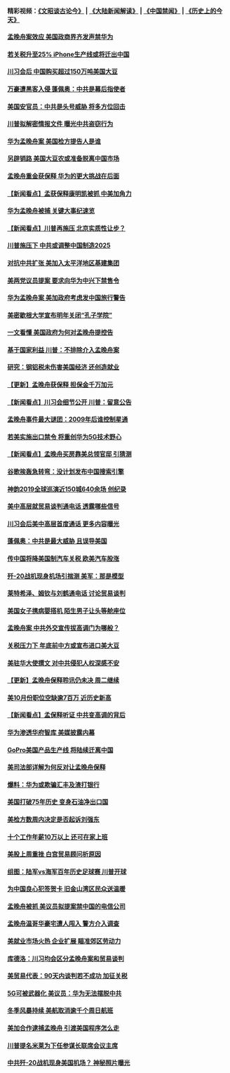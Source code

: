 #### 精彩视频：[《文昭谈古论今》](https://github.com/gfw-breaker/wenzhao/blob/master/README.md?t=12131231) | [《大陆新闻解读》](https://github.com/gfw-breaker/ntdtv-comedy/blob/master/README.md?t=12131231) | [《中国禁闻》](https://github.com/gfw-breaker/ntdtv-news/blob/master/README.md?t=12131231) | [《历史上的今天》](https://github.com/gfw-breaker/today-in-history/blob/master/README.md?t=12131231) 

#### [孟晚舟案效应 美国政商界齐发声禁华为](../pages/nsc412/n10907052.md?t=12131231) 

#### [若关税升至25% iPhone生产线或将迁出中国](../pages/nsc412/n10907577.md?t=12131231) 

#### [川习会后 中国购买超过150万吨美国大豆](../pages/nsc412/n10906996.md?t=12131231) 

#### [万豪遭黑客入侵 蓬佩奥：中共是幕后指使者](../pages/nsc412/n10907374.md?t=12131231) 

#### [美国安官员：中共是头号威胁 将多方位回击](../pages/nsc412/n10907199.md?t=12131231) 

#### [川普拟解密情报文件 曝光中共盗窃行为](../pages/nsc412/n10906855.md?t=12131231) 

#### [华为孟晚舟案 美国检方提告人是谁](../pages/nsc412/n10907015.md?t=12131231) 

#### [另辟销路 美国大豆农或准备脱离中国市场](../pages/nsc412/n10906755.md?t=12131231) 

#### [孟晚舟重金获保释 华为的更大挑战在后面](../pages/nsc412/n10902085.md?t=12131231) 

#### [【新闻看点】孟获保释康明凯被抓 中美加角力](../pages/nsc412/n10906832.md?t=12131231) 

#### [华为孟晚舟被捕 关键大事纪速览](../pages/nsc412/n10906950.md?t=12131231) 

#### [【新闻看点】川普再施压 北京实质性让步？](../pages/nsc412/n10906802.md?t=12131231) 

#### [川普施压下 中共或调整中国制造2025](../pages/nsc412/n10906669.md?t=12131231) 

#### [对抗中共扩张 美加入太平洋地区基建集团](../pages/nsc412/n10905358.md?t=12131231) 

#### [美两党议员提案 要求向华为中兴下禁售令](../pages/nsc412/n10905082.md?t=12131231) 

#### [华为孟晚舟案 美加政府考虑发中国旅行警告](../pages/nsc412/n10905019.md?t=12131231) 

#### [美密歇根大学宣布明年关闭“孔子学院”](../pages/nsc412/n10904857.md?t=12131231) 

#### [一文看懂 美国政府为何对孟晚舟提控告](../pages/nsc412/n10904250.md?t=12131231) 

#### [基于国家利益 川普：不排除介入孟晚舟案](../pages/nsc412/n10905006.md?t=12131231) 

#### [研究：钢铝税未伤害美国经济 还创造就业](../pages/nsc412/n10904853.md?t=12131231) 

#### [【更新】孟晚舟获保释 担保金千万加元](../pages/nsc412/n10904401.md?t=12131231) 

#### [【新闻看点】川习会细节公开 川普：留意公告](../pages/nsc412/n10904509.md?t=12131231) 

#### [孟晚舟事件最大谜团：2009年后谁控制星通](../pages/nsc412/n10904127.md?t=12131231) 

#### [若美实施出口禁令 将重创华为5G技术野心](../pages/nsc412/n10904530.md?t=12131231) 

#### [【新闻看点】孟晚舟买房靠美总领官邸 引猜测](../pages/nsc412/n10904128.md?t=12131231) 

#### [谷歌挨轰急转弯：没计划发布中国搜索引擎](../pages/nsc412/n10904443.md?t=12131231) 

#### [神韵2019全球巡演近150城640余场 创纪录](../pages/nsc412/n10904409.md?t=12131231) 

#### [美中高层就贸易谈判通电话 透露哪些信号](../pages/nsc412/n10904135.md?t=12131231) 

#### [川习会后美中高层首度通话 更多内容曝光](../pages/nsc412/n10904178.md?t=12131231) 

#### [蓬佩奥：中共是最大威胁 且误导美国](../pages/nsc412/n10904047.md?t=12131231) 

#### [传中国将降美国制汽车关税 欧美汽车股涨](../pages/nsc412/n10904018.md?t=12131231) 

#### [歼-20战机现身机场引揣测 美军：那是模型](../pages/nsc412/n10903152.md?t=12131231) 

#### [莱特希泽、姆钦与刘鹤通电话 讨论贸易谈判](../pages/nsc412/n10902887.md?t=12131231) 

#### [美国女子携病婴搭机 陌生男子让头等舱座位](../pages/nsc412/n10902969.md?t=12131231) 

#### [孟晚舟案 中共外交宣传拔高调门为哪般？](../pages/nsc412/n10902536.md?t=12131231) 

#### [关税压力下 年底前中方或宣布进口美大豆](../pages/nsc412/n10902217.md?t=12131231) 

#### [美驻华大使撰文 对中共侵犯人权深感不安](../pages/nsc412/n10902576.md?t=12131231) 

#### [【更新】孟晚舟保释聆讯仍未决 周二继续](../pages/nsc412/n10902280.md?t=12131231) 

#### [美10月份职位空缺逾7百万 近历史新高](../pages/nsc412/n10902206.md?t=12131231) 

#### [【新闻看点】孟保释听证 中共变高调的背后](../pages/nsc412/n10902083.md?t=12131231) 

#### [华为渗透华府智库 美媒披露内幕](../pages/nsc412/n10902192.md?t=12131231) 

#### [GoPro美国产品生产线 将陆续迁离中国](../pages/nsc412/n10902041.md?t=12131231) 

#### [美司法部详解为何反对让孟晚舟保释](../pages/nsc412/n10902113.md?t=12131231) 

#### [爆料：华为或欺骗汇丰及渣打银行](../pages/nsc412/n10902104.md?t=12131231) 

#### [美国打破75年历史 变身石油净出口国](../pages/nsc412/n10902043.md?t=12131231) 

#### [美检方数周内决定是否起诉刘强东](../pages/nsc412/n10902024.md?t=12131231) 

#### [十个工作年薪10万以上 还可在家上班](../pages/nsc412/n10898161.md?t=12131231) 

#### [美股上周重挫 白宫贸易顾问析原因](../pages/nsc412/n10900589.md?t=12131231) 

#### [组图：陆军vs海军百年历史足球赛 川普开球](../pages/nsc412/n10901263.md?t=12131231) 

#### [为中国良心犯签贺卡 旧金山湾区民众送温暖](../pages/nsc412/n10901106.md?t=12131231) 

#### [孟晚舟被抓 美议员拟提案禁中国的电信公司](../pages/nsc412/n10900836.md?t=12131231) 

#### [孟晚舟温哥华豪宅遭人闯入 警方介入调查](../pages/nsc412/n10900752.md?t=12131231) 

#### [美就业市场火热 企业扩展 瞄准郊区劳动力](../pages/nsc412/n10900194.md?t=12131231) 

#### [库德洛：川习均会区分孟晚舟案和贸易谈判](../pages/nsc412/n10900460.md?t=12131231) 

#### [美贸易代表：90天内谈判若不成功 加征关税](../pages/nsc412/n10900378.md?t=12131231) 

#### [5G可被武器化 美议员：华为无法摆脱中共](../pages/nsc412/n10900268.md?t=12131231) 

#### [冬季风暴持续 美航取消逾千个周日航班](../pages/nsc412/n10900103.md?t=12131231) 

#### [美加合作逮捕孟晚舟 引渡美国程序怎么走](../pages/nsc412/n10899536.md?t=12131231) 

#### [川普提名米莱为下任参谋长联席会议主席](../pages/nsc412/n10899819.md?t=12131231) 

#### [中共歼-20战机现身美国机场？ 神秘照片曝光](../pages/nsc412/n10899663.md?t=12131231) 

